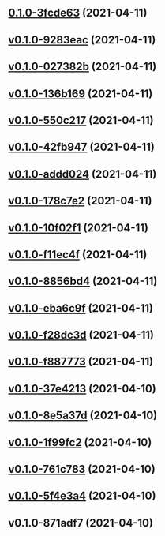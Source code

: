 
<a name="0.1.0-3fcde63"></a>
## [0.1.0-3fcde63](https://github.com/compare/v0.1.0-9283eac...0.1.0-3fcde63) (2021-04-11)


<a name="v0.1.0-9283eac"></a>
## [v0.1.0-9283eac](https://github.com/compare/v0.1.0-027382b...v0.1.0-9283eac) (2021-04-11)


<a name="v0.1.0-027382b"></a>
## [v0.1.0-027382b](https://github.com/compare/v0.1.0-136b169...v0.1.0-027382b) (2021-04-11)


<a name="v0.1.0-136b169"></a>
## [v0.1.0-136b169](https://github.com/compare/v0.1.0-550c217...v0.1.0-136b169) (2021-04-11)


<a name="v0.1.0-550c217"></a>
## [v0.1.0-550c217](https://github.com/compare/v0.1.0-42fb947...v0.1.0-550c217) (2021-04-11)


<a name="v0.1.0-42fb947"></a>
## [v0.1.0-42fb947](https://github.com/compare/v0.1.0-addd024...v0.1.0-42fb947) (2021-04-11)


<a name="v0.1.0-addd024"></a>
## [v0.1.0-addd024](https://github.com/compare/v0.1.0-178c7e2...v0.1.0-addd024) (2021-04-11)


<a name="v0.1.0-178c7e2"></a>
## [v0.1.0-178c7e2](https://github.com/compare/v0.1.0-10f02f1...v0.1.0-178c7e2) (2021-04-11)


<a name="v0.1.0-10f02f1"></a>
## [v0.1.0-10f02f1](https://github.com/compare/v0.1.0-f11ec4f...v0.1.0-10f02f1) (2021-04-11)


<a name="v0.1.0-f11ec4f"></a>
## [v0.1.0-f11ec4f](https://github.com/compare/v0.1.0-8856bd4...v0.1.0-f11ec4f) (2021-04-11)


<a name="v0.1.0-8856bd4"></a>
## [v0.1.0-8856bd4](https://github.com/compare/v0.1.0-eba6c9f...v0.1.0-8856bd4) (2021-04-11)


<a name="v0.1.0-eba6c9f"></a>
## [v0.1.0-eba6c9f](https://github.com/compare/v0.1.0-f28dc3d...v0.1.0-eba6c9f) (2021-04-11)


<a name="v0.1.0-f28dc3d"></a>
## [v0.1.0-f28dc3d](https://github.com/compare/v0.1.0-f887773...v0.1.0-f28dc3d) (2021-04-11)


<a name="v0.1.0-f887773"></a>
## [v0.1.0-f887773](https://github.com/compare/v0.1.0-37e4213...v0.1.0-f887773) (2021-04-11)


<a name="v0.1.0-37e4213"></a>
## [v0.1.0-37e4213](https://github.com/compare/v0.1.0-8e5a37d...v0.1.0-37e4213) (2021-04-10)


<a name="v0.1.0-8e5a37d"></a>
## [v0.1.0-8e5a37d](https://github.com/compare/v0.1.0-1f99fc2...v0.1.0-8e5a37d) (2021-04-10)


<a name="v0.1.0-1f99fc2"></a>
## [v0.1.0-1f99fc2](https://github.com/compare/v0.1.0-761c783...v0.1.0-1f99fc2) (2021-04-10)


<a name="v0.1.0-761c783"></a>
## [v0.1.0-761c783](https://github.com/compare/v0.1.0-5f4e3a4...v0.1.0-761c783) (2021-04-10)


<a name="v0.1.0-5f4e3a4"></a>
## [v0.1.0-5f4e3a4](https://github.com/compare/v0.1.0-871adf7...v0.1.0-5f4e3a4) (2021-04-10)


<a name="v0.1.0-871adf7"></a>
## v0.1.0-871adf7 (2021-04-10)

